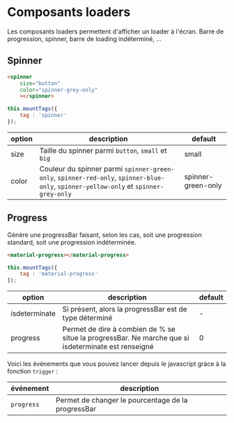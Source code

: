 # Composants loaders

Les composants loaders permettent d'afficher un loader à l'écran. Barre de progression, spinner, barre de loading indéterminé, ...

## Spinner

```html
<spinner
    size="button"
    color="spinner-grey-only"
    ></spinner>
```

```javascript
this.mountTags({
    tag : 'spinner'
});
```

| option        | description                                                                               | default   |
| ------        | -----------                                                                               | -------   |
| size          | Taille du spinner parmi `button`, `small` et `big`                                        | small     |
| color         | Couleur du spinner parmi `spinner-green-only`, `spinner-red-only`, `spinner-blue-only`, `spinner-yellow-only` et `spinner-grey-only` | spinner-green-only |


## Progress

Génère une progressBar faisant, selon les cas, soit une progression standard, soit une progression indéterminée.

```html
<material-progress></material-progress>
```

```javascript
this.mountTags({
    tag : 'material-progress'
});
```

| option        | description                                                                                           | default   |
| ------        | -----------                                                                                           | -------   |
| isdeterminate | Si présent, alors la progressBar est de type déterminé                                                | -         |
| progress      | Permet de dire à combien de % se situe la progressBar. Ne marche que si isdeterminate est renseigné   | 0         |

Voici les événements que vous pouvez lancer depuis le javascript gràce à la fonction `trigger` :

| événement             | description                                                   |
| -----                 | -----                                                         |
| `progress`            | Permet de changer le pourcentage de la progressBar            |